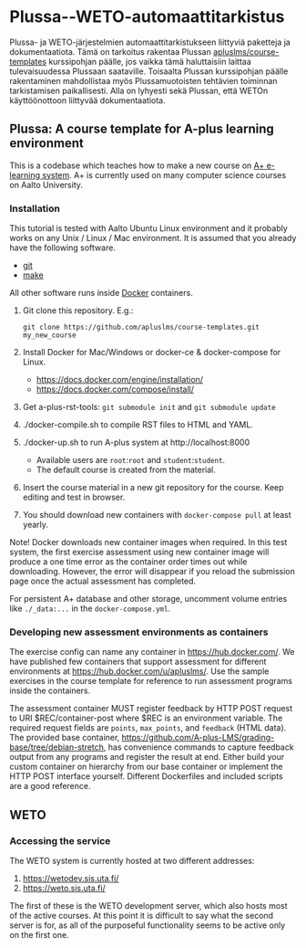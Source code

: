 # Plussa--WETO-automaattitarkistus
Plussa- ja WETO-järjestelmien automaattitarkistukseen liittyviä paketteja ja dokumentaatiota.
Tämä on tarkoitus rakentaa Plussan [apluslms/course-templates](https://github.com/apluslms/course-templates)
kurssipohjan päälle, jos vaikka tämä haluttaisiin laittaa tulevaisuudessa Plussaan saataville.
Toisaalta Plussan kurssipohjan päälle rakentaminen mahdollistaa myös Plussamuotoisten
tehtävien toiminnan tarkistamisen paikallisesti.
Alla on lyhyesti sekä Plussan, että WETOn käyttöönottoon liittyvää dokumentaatiota.

## Plussa: A course template for A-plus learning environment

This is a codebase which teaches how to make a new course on
[A+ e-learning system](https://github.com/Aalto-LeTech/a-plus>).
A+ is currently used on many computer science courses on Aalto University.

### Installation

This tutorial is tested with Aalto Ubuntu Linux environment and it probably works
on any Unix / Linux / Mac environment. It is assumed that you already have
the following software.

- [git](https://git-scm.com/)
- [make](https://www.gnu.org/software/make/)

All other software runs inside [Docker](https://www.docker.com/) containers.

1. Git clone this repository. E.g.:

    `git clone https://github.com/apluslms/course-templates.git my_new_course`

2. Install Docker for Mac/Windows or docker-ce & docker-compose for Linux.
    * https://docs.docker.com/engine/installation/
    * https://docs.docker.com/compose/install/

2. Get a-plus-rst-tools: `git submodule init` and `git submodule update`

3. ./docker-compile.sh to compile RST files to HTML and YAML.

4. ./docker-up.sh to run A-plus system at http://localhost:8000
    * Available users are `root`:`root` and `student`:`student`.
    * The default course is created from the material.

5. Insert the course material in a new git repository for the course.
Keep editing and test in browser.

6. You should download new containers with `docker-compose pull` at least yearly.

Note! Docker downloads new container images when required. In this test system,
the first exercise assessment using new container image will produce a one time
error as the container order times out while downloading. However, the error
will disappear if you reload the submission page once the actual assessment has
completed.

For persistent A+ database and other storage, uncomment volume entries like
`./_data:...` in the `docker-compose.yml`.

### Developing new assessment environments as containers

The exercise config can name any container in https://hub.docker.com/. We have
published few containers that support assessment for different environments at
https://hub.docker.com/u/apluslms/. Use the sample exercises in the course
template for reference to run assessment programs inside the containers.

The assessment container MUST register feedback by HTTP POST request to URI
$REC/container-post where $REC is an environment variable. The required request
fields are `points`, `max_points`, and `feedback` (HTML data). The provided base
container, https://github.com/A-plus-LMS/grading-base/tree/debian-stretch, has
convenience commands to capture feedback output from any programs and register
the result at end. Either build your custom container on hierarchy from our
base container or implement the HTTP POST interface yourself. Different
Dockerfiles and included scripts are a good reference.

## WETO

### Accessing the service

The WETO system is currently hosted at two different addresses:

1. https://wetodev.sis.uta.fi/
2. https://weto.sis.uta.fi/

The first of these is the WETO development server,
which also hosts most of the active courses.
At this point it is difficult to say what the second server is for,
as all of the purposeful functionality seems to be active only on the first one.
